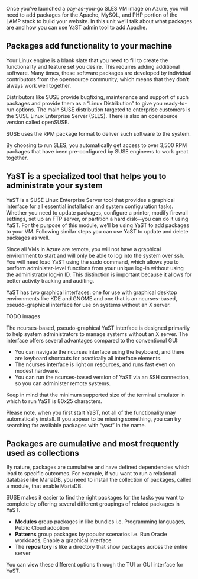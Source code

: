 Once you’ve launched a pay-as-you-go SLES VM image on Azure, you will need to add packages for the Apache, MySQL, and PHP portion of the LAMP stack to build your website. In this unit we’ll talk about what packages are and how you can use YaST admin tool to add Apache.

## Packages add functionality to your machine

Your Linux engine is a blank slate that you need to fill to create the functionality and feature set you desire. This requires adding additional software. Many times, these software packages are developed by individual contributors from the opensource community, which means that they don’t always work well together.  

Distributors like SUSE provide bugfixing, maintenance and support of such packages and provide them as a “Linux Distribution” to give you ready-to-run options. The main SUSE distribution targeted to enterprise customers is the SUSE Linux Enterprise Server (SLES). There is also an opensource version called openSUSE. 

SUSE uses the RPM package format to deliver such software to the system. 

By choosing to run SLES, you automatically get access to over 3,500 RPM packages that have been pre-configured by SUSE engineers to work great together.  

## YaST is a specialized tool that helps you to administrate your system  

YaST is a SUSE Linux Enterprise Server tool that provides a graphical interface for all essential installation and system configuration tasks. Whether you need to update packages, configure a printer, modify firewall settings, set up an FTP server, or partition a hard disk—you can do it using YaST. For the purpose of this module, we’ll be using YaST to add packages to your VM. Following similar steps you can use YaST to update and delete packages as well.  

Since all VMs in Azure are remote, you will not have a graphical environment to start and will only be able to log into the system over ssh. You will need load YaST using the sudo command, which allows you to perform administer-level functions from your unique log-in without using the administrator log-in ID. This distinction is important because it allows for better activity tracking and auditing. 

YaST has two graphical interfaces: one for use with graphical desktop environments like KDE and GNOME and one that is an ncurses-based, pseudo-graphical interface for use on systems without an X server.  

TODO images

The ncurses-based, pseudo-graphical YaST interface is designed primarily to help system administrators to manage systems without an X server. The interface offers several advantages compared to the conventional GUI:  

- You can navigate the ncurses interface using the keyboard, and there are keyboard shortcuts for practically all interface elements.  
- The ncurses interface is light on resources, and runs fast even on modest hardware.  
- You can run the ncurses-based version of YaST via an SSH connection, so you can administer remote systems.  

Keep in mind that the minimum supported size of the terminal emulator in which to run YaST is 80x25 characters.  

Please note, when you first start YaST, not all of the functionality may automatically install. If you appear to be missing something, you can try searching for available packages with “yast” in the name.

## Packages are cumulative and most frequently used as collections  

By nature, packages are cumulative and have defined dependencies which lead to specific outcomes. For example, if you want to run a relational database like MariaDB, you need to install the collection of packages, called a module, that enable MariaDB.  

SUSE makes it easier to find the right packages for the tasks you want to complete by offering several different groupings of related packages in YaST.  

- **Modules** group packages in like bundles i.e. Programming languages, Public Cloud adoption  
- **Patterns** group packages by popular scenarios i.e. Run Oracle workloads, Enable a graphical interface 
- The **repository** is like a directory that show packages across the entire server  

You can view these different options through the TUI or GUI interface for YaST.

